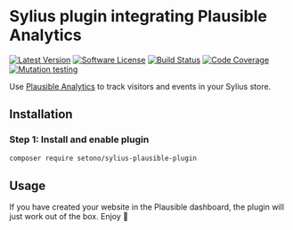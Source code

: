# Sylius plugin integrating Plausible Analytics

[![Latest Version][ico-version]][link-packagist]
[![Software License][ico-license]](LICENSE)
[![Build Status][ico-github-actions]][link-github-actions]
[![Code Coverage][ico-code-coverage]][link-code-coverage]
[![Mutation testing][ico-infection]][link-infection]

Use [Plausible Analytics](https://plausible.io) to track visitors and events in your Sylius store.

## Installation

### Step 1: Install and enable plugin

```bash
composer require setono/sylius-plausible-plugin
```

## Usage

If you have created your website in the Plausible dashboard, the plugin will just work out of the box. Enjoy 🎉


[ico-version]: https://poser.pugx.org/setono/sylius-plausible-plugin/v/stable
[ico-license]: https://poser.pugx.org/setono/sylius-plausible-plugin/license
[ico-github-actions]: https://github.com/Setono/sylius-plausible-plugin/workflows/build/badge.svg
[ico-code-coverage]: https://codecov.io/gh/Setono/sylius-plausible-plugin/branch/master/graph/badge.svg
[ico-infection]: https://img.shields.io/endpoint?style=flat&url=https%3A%2F%2Fbadge-api.stryker-mutator.io%2Fgithub.com%2FSetono%2FSyliusPluginSkeleton%2Fmaster

[link-packagist]: https://packagist.org/packages/setono/sylius-plausible-plugin
[link-github-actions]: https://github.com/Setono/sylius-plausible-plugin/actions
[link-code-coverage]: https://codecov.io/gh/Setono/sylius-plausible-plugin
[link-infection]: https://dashboard.stryker-mutator.io/reports/github.com/Setono/sylius-plausible-plugin/master
